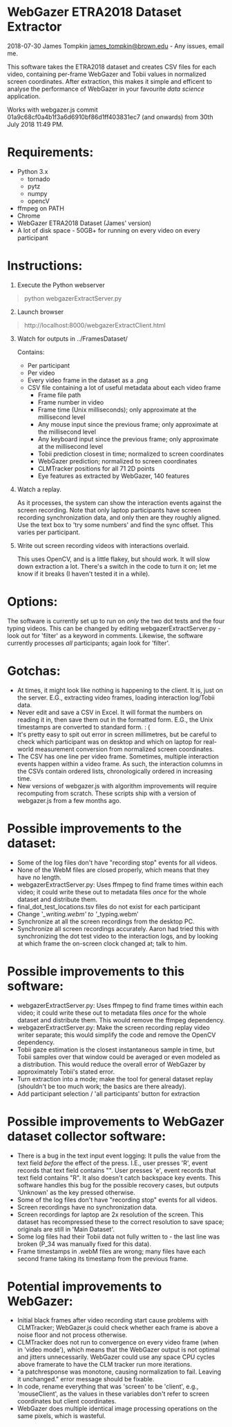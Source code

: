 WebGazer ETRA2018 Dataset Extractor
===================================
2018-07-30
James Tompkin
james_tompkin@brown.edu - Any issues, email me.


This software takes the ETRA2018 dataset and creates CSV files for each video, containing per-frame WebGazer and Tobii values in normalized screen coordinates.
After extraction, this makes it simple and efficent to analyse the performance of WebGazer in your favourite _data science_ application.

Works with webgazer.js commit 01a9c68cf0a4b1f3a6d6910bf86d1ff403831ec7 (and onwards) from 30th July 2018 11:49 PM.

Requirements:
=============
- Python 3.x
    - tornado
    - pytz
    - numpy
    - opencV
- ffmpeg on PATH
- Chrome
- WebGazer ETRA2018 Dataset (James' version)
- A lot of disk space - 50GB+ for running on every video on every participant


Instructions:
=============
1. Execute the Python webserver
> python webgazerExtractServer.py

2. Launch browser
> http://localhost:8000/webgazerExtractClient.html

3. Watch for outputs in ../FramesDataset/

   Contains:
    - Per participant
    - Per video
    - Every video frame in the dataset as a .png
    - CSV file containing a lot of useful metadata about each video frame
        - Frame file path
        - Frame number in video
        - Frame time (Unix milliseconds); only approximate at the millisecond level
        - Any mouse input since the previous frame; only approximate at the millisecond level
        - Any keyboard input since the previous frame; only approximate at the millisecond level
        - Tobii prediction closest in time; normalized to screen coordinates
        - WebGazer prediction; normalized to screen coordinates
        - CLMTracker positions for all 71 2D points
        - Eye features as extracted by WebGazer, 140 features

4. Watch a replay.

    As it processes, the system can show the interaction events against the screen recording. Note that only laptop participants have screen recording synchronization data, and only then are they roughly aligned. Use the text box to 'try some numbers' and find the sync offset. This varies per participant.

5. Write out screen recording videos with interactions overlaid.

    This uses OpenCV, and is a little flakey, but should work. It will slow down extraction a lot. There's a switch in the code to turn it on; let me know if it breaks (I haven't tested it in a while).


Options:
========
The software is currently set up to run on _only_ the two dot tests and the four typing videos. This can be changed by editing webgazerExtractServer.py - look out for 'filter' as a keyword in comments. Likewise, the software currently processes _all_ participants; again look for 'filter'.


Gotchas:
========
- At times, it might look like nothing is happening to the client. It is, just on the server. E.G., extracting video frames, loading interaction log/Tobii data.
- Never edit and save a CSV in Excel. It will format the numbers on reading it in, then save them out in the formatted form. E.G., the Unix timestamps are converted to standard form. : (
- It's pretty easy to spit out error in screen millimetres, but be careful to check which participant was on desktop and which on laptop for real-world measurement conversion from normalized screen coordinates.
- The CSV has one line per video frame. Sometimes, multiple interaction events happen within a video frame. As such, the interaction columns in the CSVs contain ordered lists, chronologically ordered in increasing time.
- New versions of webgazer.js with algorithm improvements will require recomputing from scratch. These scripts ship with a version of webgazer.js from a few months ago.


Possible improvements to the dataset:
=====================================
- Some of the log files don't have "recording stop" events for all videos.
- None of the WebM files are closed properly, which means that they have no length.
- webgazerExtractServer.py: Uses ffmpeg to find frame times within each video; it could write these out to metadata files _once_ for the whole dataset and distribute them.
- final_dot_test_locations.tsv files do not exist for each participant
- Change '*_writing.webm' to '*_typing.webm'
- Synchronize at all the screen recordings from the desktop PC.
- Synchronize all screen recordings accurately. Aaron had tried this with synchronizing the dot test video to the interaction logs, and by looking at which frame the on-screen clock changed at; talk to him.



Possible improvements to this software:
=======================================
- webgazerExtractServer.py: Uses ffmpeg to find frame times within each video; it could write these out to metadata files _once_ for the whole dataset and distribute them. This would remove the ffmpeg dependency.
- webgazerExtractServer.py: Make the screen recording replay video writer separate; this would simplify the code and remove the OpenCV dependency.
- Tobii gaze estimation is the closest instantaneous sample in time, but Tobii samples over that window could be averaged or even modeled as a distribution. This would reduce the overall error of WebGazer by approximately Tobii's stated error.
- Turn extraction into a mode; make the tool for general dataset replay (shouldn't be too much work; the basics are there already).
- Add participant selection / 'all participants' button for extraction


Possible improvements to WebGazer dataset collector software:
=============================================================
- There is a bug in the text input event logging: It pulls the value from the text field _before_ the effect of the press. I.E., user presses 'R', event records that text field contains "". User presses 'e', event records that text field contains "R". It also doesn't catch backspace key events. This software handles this bug for the possible recovery cases, but outputs 'Unknown' as the key pressed otherwise.
- Some of the log files don't have "recording stop" events for all videos.
- Screen recordings have no synchronization data.
- Screen recordings for laptop are 2x resolution of the screen. This dataset has recompressed these to the correct resolution to save space; originals are still in 'Main Dataset'.
- Some log files had their Tobii data not fully written to - the last line was broken (P_34 was manually fixed for this data).
- Frame timestamps in .webM files are wrong; many files have each second frame taking its timestamp from the previous frame.


Potential improvements to WebGazer:
===================================
- Initial black frames after video recording start cause problems with CLMTracker; WebGazer.js could check whether each frame is above a noise floor and not process otherwise.
- CLMTracker does not run to convergence on every video frame (when in 'video mode'), which means that the WebGazer output is not optimal and jitters unnecessarily. WebGazer could use any space CPU cycles above framerate to have the CLM tracker run more iterations.
- "a patchresponse was monotone, causing normalization to fail. Leaving it unchanged." error message should be fixable.
- In code, rename everything that was 'screen' to be 'client', e.g., 'mouseClient', as the values in these variables don't refer to screen coordinates but client coordinates.
- WebGazer does multiple identical image processing operations on the same pixels, which is wasteful.